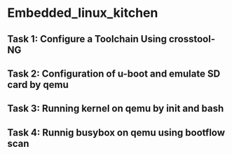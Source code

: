 # Embedded_linux_kitchen

## Task 1: Configure a Toolchain Using crosstool-NG
## Task 2: Configuration of u-boot and emulate SD card by qemu
## Task 3: Running kernel on qemu by init and bash
## Task 4: Runnig busybox on qemu using bootflow scan
